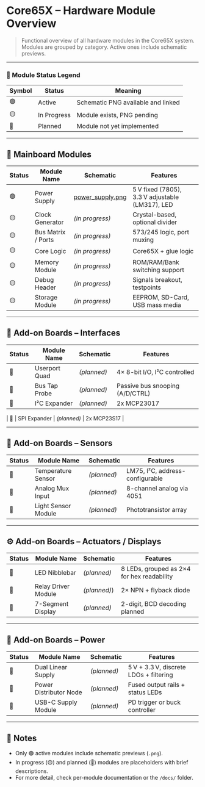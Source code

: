 # Core65X – Hardware Module Overview

> Functional overview of all hardware modules in the Core65X system.  
> Modules are grouped by category. Active ones include schematic previews.

---

### 🔖 Module Status Legend

| Symbol | Status        | Meaning                              |
|--------|---------------|--------------------------------------|
| 🟢     | Active         | Schematic PNG available and linked   |
| 🟡     | In Progress    | Module exists, PNG pending           |
| 🔴     | Planned        | Module not yet implemented           |

---

## 🧠 Mainboard Modules

| Status | Module Name        | Schematic                                                     | Features                                     |
|--------|--------------------|---------------------------------------------------------------|----------------------------------------------|
| 🟢     | Power Supply        | [power_supply.png](mainboard/modules/power_supply.png)         | 5 V fixed (7805), 3.3 V adjustable (LM317), LED |
| 🟡     | Clock Generator     | _(in progress)_                                                | Crystal-based, optional divider              |
| 🟡     | Bus Matrix / Ports  | _(in progress)_                                                | 573/245 logic, port muxing                   |
| 🟡     | Core Logic          | _(in progress)_                                                | Core65X + glue logic                         |
| 🟡     | Memory Module       | _(in progress)_                                                   | ROM/RAM/Bank switching support               |
| 🟡     | Debug Header        | _(in progress)_                                               | Signals breakout, testpoints                 |
| 🟡     | Storage Module       | _(in progress)_                                                   | EEPROM, SD-Card, USB mass media                |

---

## 🔌 Add-on Boards – Interfaces

| Status | Module Name             | Schematic                                                   | Features                                   |
|--------|-------------------------|--------------------------------------------------------------|--------------------------------------------|
| 🔴     | Userport Quad           | _(planned)_                                                  | 4× 8-bit I/O, I²C controlled                |
| 🔴     | Bus Tap Probe           | _(planned)_                                                  | Passive bus snooping (A/D/CTRL)            |
| 🔴     | I²C Expander            | _(planned)_                                                  | 2x MCP23017     |

| 🔴     | SPI Expander            | _(planned)_                                                  | 2x MCP23S17     |

---

## 🧪 Add-on Boards – Sensors

| Status | Module Name             | Schematic                                                   | Features                                   |
|--------|-------------------------|--------------------------------------------------------------|--------------------------------------------|
| 🔴 | Temperature Sensor       | _(planned)_                                                   | LM75, I²C, address-configurable             |
| 🔴 | Analog Mux Input         | _(planned)_                                                  | 8-channel analog via 4051                   |
| 🔴 | Light Sensor Module       | _(planned)_                                                  | Phototransistor array                      |

---

## ⚙️ Add-on Boards – Actuators / Displays

| Status | Module Name             | Schematic                                                   | Features                                   |
|--------|-------------------------|--------------------------------------------------------------|--------------------------------------------|
| 🔴     | LED Nibblebar           | _(planned)_              | 8 LEDs, grouped as 2×4 for hex readability |
| 🔴     | Relay Driver Module      | _(planned)_)                 | 2× NPN + flyback diode                     |
| 🔴     | 7-Segment Display        | _(planned)_                                           | 2-digit, BCD decoding planned              |

---

## 🔋 Add-on Boards – Power

| Status | Module Name             | Schematic                                                   | Features                                   |
|--------|-------------------------|--------------------------------------------------------------|--------------------------------------------|
| 🔴     | Dual Linear Supply       | _(planned)_          | 5 V + 3.3 V, discrete LDOs + filtering      |
| 🔴     | Power Distributor Node   | _(planned)_       | Fused output rails + status LEDs           |
| 🔴     | USB-C Supply Module      | _(planned)_                                                  | PD trigger or buck controller              |

---

## 📘 Notes

- Only 🟢 active modules include schematic previews (`.png`).
- In progress (🟡) and planned (🔴) modules are placeholders with brief descriptions.
- For more detail, check per-module documentation or the `/docs/` folder.
